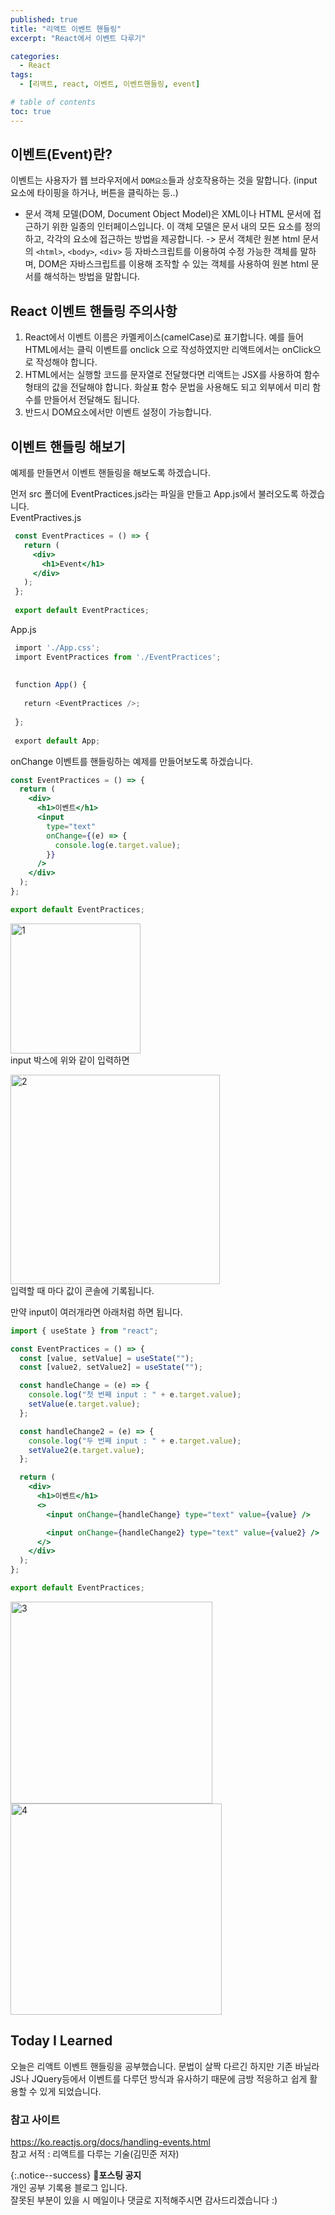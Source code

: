 ```yaml
---
published: true
title: "리액트 이벤트 핸들링"
excerpt: "React에서 이벤트 다루기"

categories:
  - React
tags:
  - [리액트, react, 이벤트, 이벤트핸들링, event]

# table of contents
toc: true
---
```


## 이벤트(Event)란?

이벤트는 사용자가 웹 브라우저에서 `DOM요소`들과 상호작용하는 것을 말합니다. (input 요소에 타이핑을 하거나, 버튼을 클릭하는 등..)

- 문서 객체 모델(DOM, Document Object Model)은 XML이나 HTML 문서에 접근하기 위한 일종의 인터페이스입니다. 이 객체 모델은 문서 내의 모든 요소를 정의하고, 각각의 요소에 접근하는 방법을 제공합니다. -> 문서 객체란 원본 html 문서의 `<html>`, `<body>`, `<div>` 등 자바스크립트를 이용하여 수정 가능한 객체를 말하며, DOM은 자바스크립트를 이용해 조작할 수 있는 객체를 사용하여 원본 html 문서를 해석하는 방법을 말합니다.

## React 이벤트 핸들링 주의사항

1. React에서 이벤트 이름은 카멜케이스(camelCase)로 표기합니다. 예를 들어 HTML에서는 클릭 이벤트를 onclick 으로 작성하였지만 리액트에서는 onClick으로 작성해야 합니다.
2. HTML에서는 실행할 코드를 문자열로 전달했다면 리액트는 JSX를 사용하여 함수 형태의 값을 전달해야 합니다. 화살표 함수 문법을 사용해도 되고 외부에서 미리 함수를 만들어서 전달해도 됩니다.
3. 반드시 DOM요소에서만 이벤트 설정이 가능합니다.

## 이벤트 핸들링 해보기

예제를 만들면서 이벤트 핸들링을 해보도록 하겠습니다.

먼저 src 폴더에 EventPractices.js라는 파일을 만들고 App.js에서 불러오도록 하겠습니다.  
EventPractives.js

```jsx
 const EventPractices = () => {
   return (
     <div>
       <h1>Event</h1>
     </div>
   );
 };
 ​
 export default EventPractices;
```

App.js

```jsx
 import './App.css';
 import EventPractices from './EventPractices';
 ​
 ​
 function App() {
   
   return <EventPractices />;
 ​
 };
 ​
 export default App;
```

onChange 이벤트를 핸들링하는 예제를 만들어보도록 하겠습니다.

```jsx
const EventPractices = () => {
  return (
    <div>
      <h1>이벤트</h1>
      <input
        type="text"
        onChange={(e) => {
          console.log(e.target.value);
        }}
      />
    </div>
  );
};

export default EventPractices;
```

<img width="208" alt="1" src="https://user-images.githubusercontent.com/95404736/177163665-3c1766e6-cfb3-4e1e-b91a-b8003ee24760.png"><br>
input 박스에 위와 같이 입력하면

<img width="335" alt="2" src="https://user-images.githubusercontent.com/95404736/177163672-da2d823e-d161-4502-9f4e-4a17bbd0c184.png"><br>
입력할 때 마다 값이 콘솔에 기록됩니다.

만약 input이 여러개라면 아래처럼 하면 됩니다.

```jsx
import { useState } from "react";

const EventPractices = () => {
  const [value, setValue] = useState("");
  const [value2, setValue2] = useState("");

  const handleChange = (e) => {
    console.log("첫 번째 input : " + e.target.value);
    setValue(e.target.value);
  };

  const handleChange2 = (e) => {
    console.log("두 번째 input : " + e.target.value);
    setValue2(e.target.value);
  };

  return (
    <div>
      <h1>이벤트</h1>
      <>
        <input onChange={handleChange} type="text" value={value} />

        <input onChange={handleChange2} type="text" value={value2} />
      </>
    </div>
  );
};

export default EventPractices;
```

<img width="323" alt="3" src="https://user-images.githubusercontent.com/95404736/177165682-560d905c-724d-455e-8103-7ad05f2c6a78.png">
<img width="338" alt="4" src="https://user-images.githubusercontent.com/95404736/177165686-95b7aa42-7b55-4cc9-9b61-cb6170dbce99.png">

## Today I Learned

오늘은 리액트 이벤트 핸들링을 공부했습니다. 문법이 살짝 다르긴 하지만 기존 바닐라JS나 JQuery등에서 이벤트를 다루던 방식과 유사하기 때문에 금방 적응하고 쉽게 활용할 수 있게 되었습니다.

### 참고 사이트

<https://ko.reactjs.org/docs/handling-events.html>  
참고 서적 : 리액트를 다루는 기술(김민준 저자)

{:.notice--success}
🔔**포스팅 공지**  
개인 공부 기록용 블로그 입니다.  
잘못된 부분이 있을 시 메일이나 댓글로 지적해주시면 감사드리겠습니다 :)
